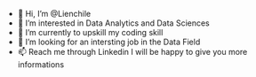 - 👋 Hi, I’m @Lienchile
- 👀 I’m interested in Data Analytics and Data Sciences
- 🌱 I’m currently to upskill my coding skill
- 💞️ I’m looking for an intersting job in the Data Field
- 📫 Reach me through Linkedin I will be happy to give you more informations

<!---
Lienchile/Lienchile is a ✨ special ✨ repository because its `README.md` (this file) appears on your GitHub profile.
You can click the Preview link to take a look at your changes.
--->
